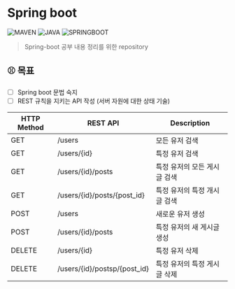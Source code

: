 # Spring boot

![MAVEN][maven-url]
![JAVA][java-url]
![SPRINGBOOT][spring-url]

> Spring-boot 공부 내용 정리를 위한 repository 

[maven-url]: https://shields.io/badge/maven-v4.0.0-blue?style=for-the-badge
[java-url]: https://shields.io/badge/java-v11-BLUE?style=for-the-badge
[spring-url]: https://shields.io/badge/spring%20boot-v2.6.4-orange?style=for-the-badge

## ⚾ 목표

- [ ] Spring boot 문법 숙지
- [ ] REST 규칙을 지키는 API 작성 (서버 자원에 대한 상태 기술)

| HTTP Method | REST API                     | Description      |
|-------------|------------------------------|------------------|
| GET         | /users                       | 모든 유저 검색         |
| GET         | /users/{id}                  | 특정 유저 검색         |
| GET         | /users/{id}/posts            | 특정 유저의 모든 게시글 검색 |
| GET         | /users/{id}/posts/{post_id}  | 특정 유저의 특정 개시글 검색 |
| POST        | /users                       | 새로운 유저 생성        |
| POST        | /users/{id}/posts            | 특정 유저의 새 게시글 생성  |
| DELETE      | /users/{id}                  | 특정 유저 삭제         |
| DELETE      | /users/{id}/postsp/{post_id} | 특정 유저의 특정 게시글 삭제 |